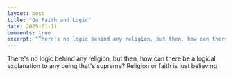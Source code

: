 ```yaml
---
layout: post
title: "On Faith and Logic"
date: 2025-01-11
comments: true
excerpt: "There's no logic behind any religion, but then, how can there be a logical explanation to any being that's supreme?"
---
```


There's no logic behind any religion, but then, how can there be a logical explanation to any being that's supreme? Religion or faith is just believing.